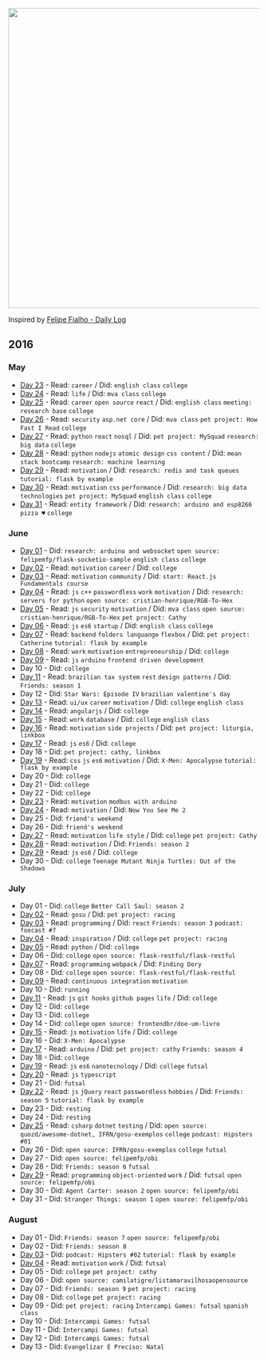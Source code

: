 
<p align="center"><img src="https://66.media.tumblr.com/90a4e19e90f7a077c998fe778a9aa617/tumblr_o7phll4Lzi1vnlnoto1_1280.png" width="600"></p>

Inspired by [Felipe Fialho - Daily Log](//github.com/LFeh/dailylog)

## 2016

### May

- [Day 23](log/2016-05-23.md) - Read: `career` / Did: `english class` `college`
- [Day 24](log/2016-05-24.md) - Read: `life` / Did: `mva class` `college`
- [Day 25](log/2016-05-25.md) - Read: `career` `open source` `react` / Did: `english class` `meeting: research base` `college`
- [Day 26](log/2016-05-26.md) - Read: `security` `asp.net core` / Did: `mva class` `pet project: How Fast I Read` `college`
- [Day 27](log/2016-05-27.md) - Read: `python` `react` `nosql` / Did: `pet project: MySquad` `research: big data` `college`
- [Day 28](log/2016-05-28.md) - Read: `python` `nodejs` `atomic design` `css content` / Did: `mean stack bootcamp` `research: machine learning`
- [Day 29](log/2016-05-29.md) - Read: `motivation` / Did: `research: redis and task queues` `tutorial: flask by example`
- [Day 30](log/2016-05-30.md) - Read: `motivation` `css` `performance` / Did: `research: big data technologies` `pet project: MySquad` `english class` `college`
- [Day 31](log/2016-05-31.md) - Read: `entity framework` / Did: `research: arduino and esp8266` `pizza ♥` `college`

### June

- [Day 01](log/2016-06-01.md) - Did: `research: arduino and websocket` `open source: felipemfp/flask-socketio-sample` `english class` `college`
- [Day 02](log/2016-06-02.md) - Read: `motivation` `career` / Did: `college`
- [Day 03](log/2016-06-03.md) - Read: `motivation` `community` / Did: `start: React.js Fundamentals course` 
- [Day 04](log/2016-06-04.md) - Read: `js` `c++` `passwordless` `work` `motivation` / Did: `research: servers for python` `open source: cristian-henrique/RGB-To-Hex`
- [Day 05](log/2016-06-05.md) - Read: `js` `security` `motivation` / Did: `mva class` `open source: cristian-henrique/RGB-To-Hex` `pet project: Cathy`
- [Day 06](log/2016-06-06.md) - Read: `js` `es6` `startup` / Did: `english class` `college`
- [Day 07](log/2016-06-07.md) - Read: `backend` `folders languange` `flexbox` / Did: `pet project: Catherine` `tutorial: flask by example`
- [Day 08](log/2016-06-08.md) - Read: `work` `motivation` `entrepreneurship` / Did: `college`
- [Day 09](log/2016-06-09.md) - Read: `js` `arduino` `frontend driven development`
- Day 10 - Did: `college`
- [Day 11](log/2016-06-11.md) - Read: `brazilian tax system` `rest` `design patterns` / Did: `Friends: season 1`
- Day 12 - Did: `Star Wars: Episode IV` `brazilian valentine's day`
- [Day 13](log/2016-06-13.md) - Read: `ui/ux` `career` `motivation` / Did: `college` `english class`
- [Day 14](log/2016-06-14.md) - Read: `angularjs` / Did: `college`
- [Day 15](log/2016-06-15.md) - Read: `work` `database` / Did: `college` `english class`
- [Day 16](log/2016-06-16.md) - Read: `motivation` `side projects` / Did: `pet project: liturgia, linkbox`
- [Day 17](log/2016-06-17.md) - Read: `js` `es6` / Did: `college` 
- Day 18 - Did: `pet project: cathy, linkbox`
- [Day 19](log/2016-06-19.md) - Read: `css` `js` `es6` `motivation` / Did: `X-Men: Apocalypse` `tutorial: flask by example`
- Day 20 - Did: `college`
- Day 21 - Did: `college`
- Day 22 - Did: `college`
- [Day 23](log/2016-06-23.md) - Read: `motivation` `modbus with arduino`
- [Day 24](log/2016-06-24.md) - Read: `motivation` / Did: `Now You See Me 2`
- Day 25 - Did: `friend's weekend`
- Day 26 - Did: `friend's weekend`
- [Day 27](log/2016-06-27.md) - Read: `motivation` `life style` / Did: `college` `pet project: Cathy`
- [Day 28](log/2016-06-28.md) - Read: `motivation` / Did: `Friends: season 2`
- [Day 29](log/2016-06-29.md) - Read: `js` `es6` / Did: `college`
- Day 30 - Did: `college` `Teenage Mutant Ninja Turtles: Out of the Shadows`

### July

- Day 01 - Did: `college` `Better Call Saul: season 2`
- [Day 02](log/2016-07-02.md) - Read: `gosu` / Did: `pet project: racing`
- [Day 03](log/2016-07-03.md) - Read: `programming` / Did: `react` `Friends: season 3` `podcast: foocast #7`
- [Day 04](log/2016-07-04.md) - Read: `inspiration` / Did: `college` `pet project: racing`
- [Day 05](log/2016-07-05.md) - Read: `python` / Did: `college` 
- Day 06 - Did: `college` `open source: flask-restful/flask-restful`
- [Day 07](log/2016-07-07.md) - Read: `programming` `webpack` / Did: `Finding Dory`
- Day 08 - Did: `college` `open source: flask-restful/flask-restful`
- [Day 09](log/2016-07-09.md) - Read: `continuous integration` `motivation`
- Day 10 - Did: `running`
- [Day 11](log/2016-07-11.md) - Read: `js` `git hooks` `github pages` `life` / Did: `college`
- Day 12 - Did: `college`
- Day 13 - Did: `college`
- Day 14 - Did: `college` `open source: frontendbr/doe-um-livro`
- [Day 15](log/2016-07-15.md) - Read: `js` `motivation` `life` / Did: `college`
- Day 16 - Did: `X-Men: Apocalypse`
- [Day 17](log/2016-07-17.md) - Read: `arduino` / Did: `pet project: cathy` `Friends: season 4`
- Day 18 - Did: `college`
- [Day 19](log/2016-07-19.md) - Read: `js` `es6` `nanotecnology` / Did: `college` `futsal`
- [Day 20](log/2016-07-20.md) - Read: `js` `typescript`
- Day 21 - Did: `futsal`
- [Day 22](log/2016-07-22.md) - Read: `js` `jQuery` `react` `passwordless` `hobbies` / Did: `Friends: season 5`  `tutorial: flask by example`
- Day 23 - Did: `resting`
- Day 24 - Did: `resting`
- [Day 25](log/2016-07-25.md) - Read: `csharp` `dotnet` `testing` / Did: `open source: quozd/awesome-dotnet, IFRN/gosu-exemplos` `college` `podcast: Hipsters #01`
- Day 26 - Did: `open source: IFRN/gosu-exemplos` `college` `futsal`
- Day 27 - Did: `open source: felipemfp/obi`
- Day 28 - Did: `Friends: season 6` `futsal`
- [Day 29](log/2016-07-29.md) - Read: `programming` `object-oriented` `work` / Did: `futsal` `open source: felipemfp/obi`
- Day 30 - Did: `Agent Carter: season 2` `open source: felipemfp/obi`
- Day 31 - Did: `Stranger Things: season 1` `open source: felipemfp/obi`

### August

- Day 01 - Did: `Friends: season 7` `open source: felipemfp/obi`
- Day 02 - Did: `Friends: season 8`
- [Day 03](log/2016-08-03.md) - Did: `podcast: Hipsters #02`  `tutorial: flask by example`
- [Day 04](log/2016-08-04.md) - Read: `motivation` `work` / Did: `futsal`
- Day 05 - Did: `college` `pet project: cathy`
- Day 06 - Did: `open source: camilatigre/listamaravilhosaopensource`
- Day 07 - Did: `Friends: season 9` `pet project: racing`
- Day 08 - Did: `college` `pet project: racing`
- Day 09 - Did: `pet project: racing` `Intercampi Games: futsal` `spanish class`
- Day 10 - Did: `Intercampi Games: futsal`
- Day 11 - Did: `Intercampi Games: futsal`
- Day 12 - Did: `Intercampi Games: futsal`
- Day 13 - Did: `Evangelizar É Preciso: Natal`
